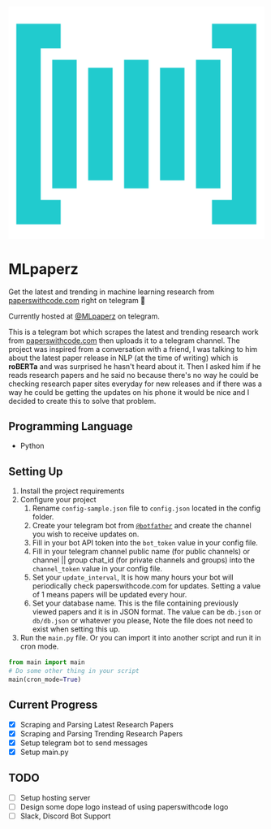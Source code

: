 ![paperswithcode.com logo](img/pwc.png)
# MLpaperz

Get the latest and trending in machine learning research from [paperswithcode.com](https://paperswithcode.com) right on telegram 🙂

Currently hosted at [@MLpaperz](https://t.me/MLpaperz) on telegram.

This is a telegram bot which scrapes the latest and trending research work from [paperswithcode.com](https://paperswithcode.com) then uploads it to a telegram channel. The project was inspired from a conversation with a friend, I was talking to him about the latest paper release in NLP (at the time of writing) which is **roBERTa** and was surprised he hasn't heard about it. Then I asked him if he reads research papers and he said no because there's no way he could be checking research paper sites everyday for new releases and if there was a way he could be getting the updates on his phone it would be nice and I decided to create this to solve that problem.

## Programming Language
* Python

## Setting Up
1. Install the project requirements
2. Configure your project
   1. Rename `config-sample.json` file to `config.json` located in the config folder.
   2. Create your telegram bot from [`@botfather`](https://t.me/botfather) and create the channel you wish to receive updates on.
   3. Fill in your bot API token into the `bot_token` value in your config file.
   4. Fill in your telegram channel public name (for public channels) or channel || group chat_id (for private channels and groups) into the `channel_token` value in your config file.
   5. Set your `update_interval`, It is how many hours your bot will periodically check paperswithcode.com for updates. Setting a value of 1 means papers will be updated every hour.
   6. Set your database name. This is the file containing previously viewed papers and it is in JSON format. The value can be `db.json` or `db/db.json` or whatever you please, Note the file does not need to exist when setting this up.
3. Run the `main.py` file. Or you can import it into another script and run it in cron mode.
```python
from main import main
# Do some other thing in your script
main(cron_mode=True)
```

## Current Progress
* [x] Scraping and Parsing Latest Research Papers
* [x] Scraping and Parsing Trending Research Papers
* [x] Setup telegram bot to send messages
* [x] Setup main.py

## TODO
* [ ] Setup hosting server
* [ ] Design some dope logo instead of using paperswithcode logo
* [ ] Slack, Discord Bot Support

